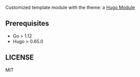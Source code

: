 
Customized template module with the theme: a [Hugo Module](https://gohugo.io/hugo-modules/)


## Prerequisites

- Go > 1.12
- Hugo > 0.65.0 


## LICENSE

MIT
